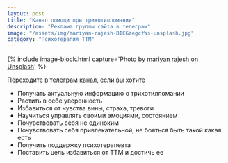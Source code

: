 ```yaml
---
layout: post
title: "Канал помощи при трихотилломании"
description: "Реклама группы сайта в телеграм"
image: "/assets/img/mariyan-rajesh-BICGzegcfWs-unsplash.jpg"
category: "Психотерапия ТТМ"
---
```


{% include image-block.html
    capture='Photo by <a href="https://unsplash.com/@mariyan_rajesh" rel="nofollow" >mariyan rajesh on Unsplash</a>'
%}

Переходите в <a href="https://t.me/ttm_help_ru" rel="nofollow">телеграм канал</a>, если вы хотите

- Получать актуальную информацию о трихотилломании
- Растить в себе уверенность
- Избавиться от чувства вины, страха, тревоги
- Научиться управлять своими эмоциями, состоянием
- Почувствовать себя не одиноким
- Почувствовать себя привлекательной, не бояться быть такой какая есть
- Получить поддержку психотерапевта
- Поставить цель избавиться от ТТМ и достичь ее
